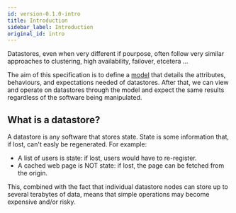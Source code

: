 ```yaml
---
id: version-0.1.0-intro
title: Introduction
sidebar_label: Introduction
original_id: intro
---
```


Datastores, even when very different if pourpose, often follow very similar
approaches to clustering, high availability, failover, etcetera ...

The aim of this specification is to define a
[model](https://en.wikipedia.org/wiki/Conceptual_model) that details the
attributes, behaviours, and expectations needed of datastores.
After that, we can view and operate on datastores through the model
and expect the same results regardless of the software being manipulated.


## What is a datastore?
A datastore is any software that stores state.
State is some information that, if lost, can't easly be regenerated.
For example:

  * A list of users is state: if lost, users would have to re-register.
  * A cached web page is NOT state: if lost, the page can be fetched from the origin.

This, combined with the fact that individual datastore nodes can store up to several terabytes
of data, means that simple operations may become expensive and/or risky.
